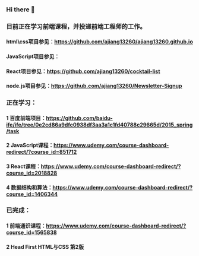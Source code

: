 ### Hi there 👋
### 目前正在学习前端课程，并投递前端工程师的工作。
#### html\css项目参见：https://github.com/ajiang13260/ajiang13260.github.io
#### JavaScript项目参见：
#### React项目参见：https://github.com/ajiang13260/cocktail-list
#### node.js项目参见：https://github.com/ajiang13260/Newsletter-Signup
### 正在学习：
#### 1 百度前端项目：https://github.com/baidu-ife/ife/tree/0e2cd86a9dfc0938df3aa3a1c1fd40788c29665d/2015_spring/task
#### 2 JavaScript课程：https://www.udemy.com/course-dashboard-redirect/?course_id=851712
#### 3 React课程：https://www.udemy.com/course-dashboard-redirect/?course_id=2018828
#### 4 数据结构和算法：https://www.udemy.com/course-dashboard-redirect/?course_id=1406344
### 已完成：
#### 1 前端通识课程：https://www.udemy.com/course-dashboard-redirect/?course_id=1565838
#### 2 Head First HTML与CSS 第2版

<!--
**ajiang13260/ajiang13260** is a ✨ _special_ ✨ repository because its `README.md` (this file) appears on your GitHub profile.

Here are some ideas to get you started:

- 🔭 I’m currently working on ...
- 🌱 I’m currently learning ...
- 👯 I’m looking to collaborate on ...
- 🤔 I’m looking for help with ...
- 💬 Ask me about ...
- 📫 How to reach me: ...
- 😄 Pronouns: ...
- ⚡ Fun fact: ...
-->
